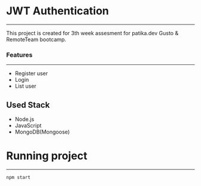 # JWT Authentication
---

This project is created for 3th week assesment for patika.dev Gusto & RemoteTeam bootcamp.

### Features
---
- Register user
- Login
- List user 

## Used Stack

- Node.js
- JavaScript
- MongoDB(Mongoose)

# Running project
---

```
npm start
```
